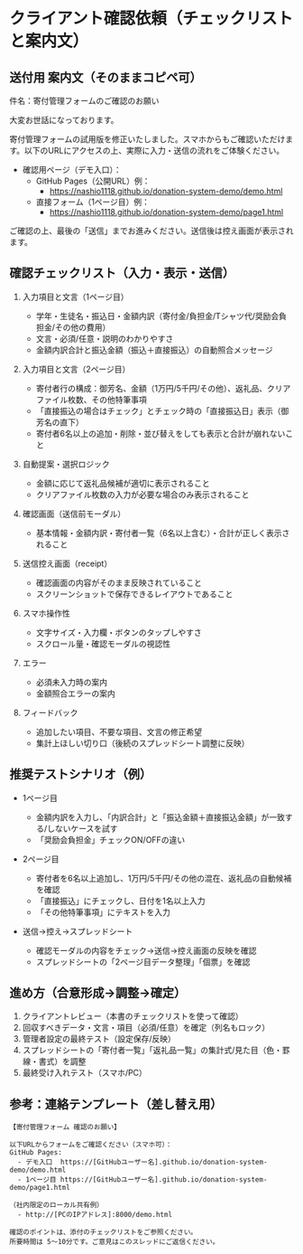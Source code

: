 # クライアント確認依頼（チェックリストと案内文）

## 送付用 案内文（そのままコピペ可）

件名：寄付管理フォームのご確認のお願い

大変お世話になっております。

寄付管理フォームの試用版を修正いたしました。スマホからもご確認いただけます。以下のURLにアクセスの上、実際に入力・送信の流れをご体験ください。

- 確認用ページ（デモ入口）：
  - GitHub Pages（公開URL）例：
    - https://nashio1118.github.io/donation-system-demo/demo.html
  - 直接フォーム（1ページ目）例：
    - https://nashio1118.github.io/donation-system-demo/page1.html



ご確認の上、最後の「送信」までお進みください。送信後は控え画面が表示されます。



## 確認チェックリスト（入力・表示・送信）

1. 入力項目と文言（1ページ目）
   - 学年・生徒名・振込日・金額内訳（寄付金/負担金/Tシャツ代/奨励会負担金/その他の費用）
   - 文言・必須/任意・説明のわかりやすさ
   - 金額内訳合計と振込金額（振込＋直接振込）の自動照合メッセージ

2. 入力項目と文言（2ページ目）
   - 寄付者行の構成：御芳名、金額（1万円/5千円/その他）、返礼品、クリアファイル枚数、その他特筆事項
   - 「直接振込の場合はチェック」とチェック時の「直接振込日」表示（御芳名の直下）
   - 寄付者6名以上の追加・削除・並び替えをしても表示と合計が崩れないこと

3. 自動提案・選択ロジック
   - 金額に応じて返礼品候補が適切に表示されること
   - クリアファイル枚数の入力が必要な場合のみ表示されること

4. 確認画面（送信前モーダル）
   - 基本情報・金額内訳・寄付者一覧（6名以上含む）・合計が正しく表示されること


5. 送信控え画面（receipt）
   - 確認画面の内容がそのまま反映されていること
   - スクリーンショットで保存できるレイアウトであること


6. スマホ操作性
   - 文字サイズ・入力欄・ボタンのタップしやすさ
   - スクロール量・確認モーダルの視認性

7. エラー
   - 必須未入力時の案内
   - 金額照合エラーの案内

8. フィードバック
   - 追加したい項目、不要な項目、文言の修正希望
   - 集計上ほしい切り口（後続のスプレッドシート調整に反映）


## 推奨テストシナリオ（例）

- 1ページ目
  - 金額内訳を入力し、「内訳合計」と「振込金額＋直接振込金額」が一致する/しないケースを試す
  - 「奨励会負担金」チェックON/OFFの違い

- 2ページ目
  - 寄付者を6名以上追加し、1万円/5千円/その他の混在、返礼品の自動候補を確認
  - 「直接振込」にチェックし、日付を1名以上入力
  - 「その他特筆事項」にテキストを入力

- 送信→控え→スプレッドシート
  - 確認モーダルの内容をチェック→送信→控え画面の反映を確認
  - スプレッドシートの「2ページ目データ整理」「個票」を確認


## 進め方（合意形成→調整→確定）

1) クライアントレビュー（本書のチェックリストを使って確認）
2) 回収すべきデータ・文言・項目（必須/任意）を確定（列名もロック）
3) 管理者設定の最終テスト（設定保存/反映）
4) スプレッドシートの「寄付者一覧」「返礼品一覧」の集計式/見た目（色・罫線・書式）を調整
5) 最終受け入れテスト（スマホ/PC）


## 参考：連絡テンプレート（差し替え用）

```
【寄付管理フォーム 確認のお願い】

以下URLからフォームをご確認ください（スマホ可）：
GitHub Pages:
  - デモ入口  https://[GitHubユーザー名].github.io/donation-system-demo/demo.html
  - 1ページ目 https://[GitHubユーザー名].github.io/donation-system-demo/page1.html

（社内限定のローカル共有例）
  - http://[PCのIPアドレス]:8000/demo.html

確認のポイントは、添付のチェックリストをご参照ください。
所要時間は 5〜10分です。ご意見はこのスレッドにご返信ください。
```


